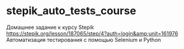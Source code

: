 # stepik_auto_tests_course
Домашнее задание к курсу Stepik  https://stepik.org/lesson/187065/step/4?auth=login&amp;unit=161976 
Автоматизация тестирования с помощью Selenium и Python
